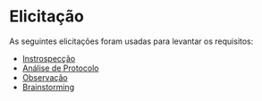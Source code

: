 # Elicitação

As seguintes elicitações foram usadas para levantar os requisitos:

- [Instrospecção](./introspeccao.md)
- [Análise de Protocolo](./analise_protocolo.md)
- [Observação](./observacao.md)
- [Brainstorming](./brainstorming.md)
